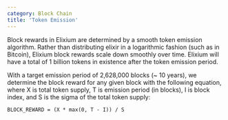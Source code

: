 ```yaml
---
category: Block Chain
title: 'Token Emission'
---
```


Block rewards in Elixium are determined by a smooth token emission algorithm.
Rather than distributing elixir in a logarithmic fashion (such as in Bitcoin),
Elixium block rewards scale down smoothly over time. Elixium will have a total
of 1 billion tokens in existence after the token emission period.

With a target emission period of 2,628,000 blocks (~ 10 years), we determine the
block reward for any given block with the following equation, where X is total
token supply, T is emission period (in blocks), I is block index, and S is the
sigma of the total token supply:

`BLOCK_REWARD = (X * max(0, T - I)) / S`
